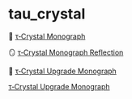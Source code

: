 # tau_crystal
📄 [τ‑Crystal Monograph](docs/monographs/τ-crystal-monograph.md)

🪞 [τ‑Crystal Monograph Reflection](docs/monographs/τ-crystal-monograph-reflection.md)

📜 [τ‑Crystal Upgrade Monograph](docs/monographs/τ-crystal-upgrade.md)

[τ‑Crystal Upgrade Monograph](docs/monographs/tau-crystal-upgrade.md)
